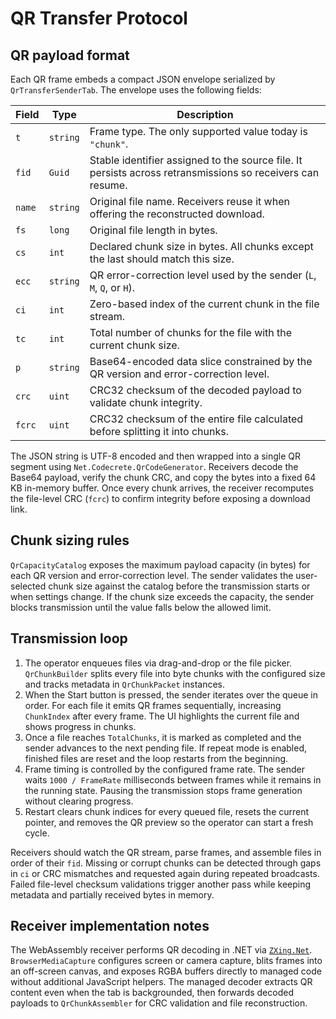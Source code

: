 # QR Transfer Protocol

## QR payload format
Each QR frame embeds a compact JSON envelope serialized by `QrTransferSenderTab`. The envelope uses the following fields:

| Field | Type | Description |
| --- | --- | --- |
| `t` | `string` | Frame type. The only supported value today is `"chunk"`. |
| `fid` | `Guid` | Stable identifier assigned to the source file. It persists across retransmissions so receivers can resume. |
| `name` | `string` | Original file name. Receivers reuse it when offering the reconstructed download. |
| `fs` | `long` | Original file length in bytes. |
| `cs` | `int` | Declared chunk size in bytes. All chunks except the last should match this size. |
| `ecc` | `string` | QR error-correction level used by the sender (`L`, `M`, `Q`, or `H`). |
| `ci` | `int` | Zero-based index of the current chunk in the file stream. |
| `tc` | `int` | Total number of chunks for the file with the current chunk size. |
| `p` | `string` | Base64-encoded data slice constrained by the QR version and error-correction level. |
| `crc` | `uint` | CRC32 checksum of the decoded payload to validate chunk integrity. |
| `fcrc` | `uint` | CRC32 checksum of the entire file calculated before splitting it into chunks. |

The JSON string is UTF-8 encoded and then wrapped into a single QR segment using `Net.Codecrete.QrCodeGenerator`. Receivers decode the Base64 payload, verify the chunk CRC, and copy the bytes into a fixed 64 KB in-memory buffer. Once every chunk arrives, the receiver recomputes the file-level CRC (`fcrc`) to confirm integrity before exposing a download link.

## Chunk sizing rules
`QrCapacityCatalog` exposes the maximum payload capacity (in bytes) for each QR version and error-correction level. The sender validates the user-selected chunk size against the catalog before the transmission starts or when settings change. If the chunk size exceeds the capacity, the sender blocks transmission until the value falls below the allowed limit.

## Transmission loop
1. The operator enqueues files via drag-and-drop or the file picker. `QrChunkBuilder` splits every file into byte chunks with the configured size and tracks metadata in `QrChunkPacket` instances.
2. When the Start button is pressed, the sender iterates over the queue in order. For each file it emits QR frames sequentially, increasing `ChunkIndex` after every frame. The UI highlights the current file and shows progress in chunks.
3. Once a file reaches `TotalChunks`, it is marked as completed and the sender advances to the next pending file. If repeat mode is enabled, finished files are reset and the loop restarts from the beginning.
4. Frame timing is controlled by the configured frame rate. The sender waits `1000 / FrameRate` milliseconds between frames while it remains in the running state. Pausing the transmission stops frame generation without clearing progress.
5. Restart clears chunk indices for every queued file, resets the current pointer, and removes the QR preview so the operator can start a fresh cycle.

Receivers should watch the QR stream, parse frames, and assemble files in order of their `fid`. Missing or corrupt chunks can be detected through gaps in `ci` or CRC mismatches and requested again during repeated broadcasts. Failed file-level checksum validations trigger another pass while keeping metadata and partially received bytes in memory.

## Receiver implementation notes

The WebAssembly receiver performs QR decoding in .NET via [`ZXing.Net`](https://github.com/micjahn/ZXing.Net). `BrowserMediaCapture` configures screen or camera capture, blits frames into an off-screen canvas, and exposes RGBA buffers directly to managed code without additional JavaScript helpers. The managed decoder extracts QR content even when the tab is backgrounded, then forwards decoded payloads to `QrChunkAssembler` for CRC validation and file reconstruction.
